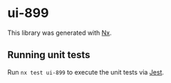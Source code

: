 # ui-899

This library was generated with [Nx](https://nx.dev).

## Running unit tests

Run `nx test ui-899` to execute the unit tests via [Jest](https://jestjs.io).
